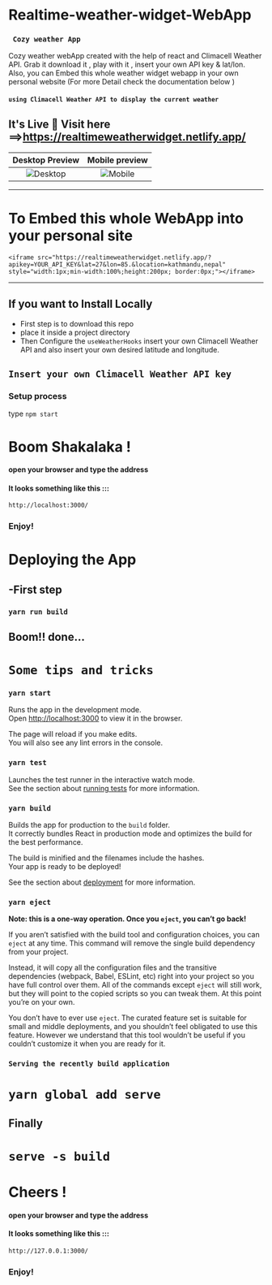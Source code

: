 # Realtime-weather-widget-WebApp 

### ``` Cozy weather App```

Cozy weather webApp created with the help of react and Climacell Weather API. Grab it download it , play with it , insert your own API key & lat/lon. Also, you can Embed this whole weather widget webapp in your own personal website (For more Detail check the documentation below )
#### ```using Climacell Weather API to display the current weather```

## It's Live 🎉 Visit here ==>https://realtimeweatherwidget.netlify.app/

Desktop Preview | Mobile preview
:------:|:-------:
![Desktop](https://user-images.githubusercontent.com/37651620/88481764-06ca3c00-cf7d-11ea-9ac9-be434364d3db.png) |![Mobile](https://user-images.githubusercontent.com/37651620/88481767-07fb6900-cf7d-11ea-9c75-883b81d3c1bc.png)
---

# To Embed this whole WebApp into your personal site 
```<iframe src="https://realtimeweatherwidget.netlify.app/?apikey=YOUR_API_KEY&lat=27&lon=85.&location=kathmandu,nepal" style="width:1px;min-width:100%;height:200px; border:0px;"></iframe>```

---

## If you want to Install Locally
- First step is to download this repo 
- place it inside a project directory 
- Then Configure the `useWeatherHooks` insert your own Climacell Weather API and also insert your own desired latitude and longitude.

## `Insert your own Climacell Weather API key`

### Setup process
type `npm start`

# Boom Shakalaka !
#### open your browser and type the address 
#### It looks something like this :::
~~~bash
http://localhost:3000/
~~~
### Enjoy!

# Deploying the App

## -First step 
### `yarn run build`

## Boom!! done...

# `Some tips and tricks`
### `yarn start`

Runs the app in the development mode.<br />
Open [http://localhost:3000](http://localhost:3000) to view it in the browser.

The page will reload if you make edits.<br />
You will also see any lint errors in the console.

### `yarn test`

Launches the test runner in the interactive watch mode.<br />
See the section about [running tests](https://facebook.github.io/create-react-app/docs/running-tests) for more information.

### `yarn build`

Builds the app for production to the `build` folder.<br />
It correctly bundles React in production mode and optimizes the build for the best performance.

The build is minified and the filenames include the hashes.<br />
Your app is ready to be deployed!

See the section about [deployment](https://facebook.github.io/create-react-app/docs/deployment) for more information.

### `yarn eject`

**Note: this is a one-way operation. Once you `eject`, you can’t go back!**

If you aren’t satisfied with the build tool and configuration choices, you can `eject` at any time. This command will remove the single build dependency from your project.

Instead, it will copy all the configuration files and the transitive dependencies (webpack, Babel, ESLint, etc) right into your project so you have full control over them. All of the commands except `eject` will still work, but they will point to the copied scripts so you can tweak them. At this point you’re on your own.

You don’t have to ever use `eject`. The curated feature set is suitable for small and middle deployments, and you shouldn’t feel obligated to use this feature. However we understand that this tool wouldn’t be useful if you couldn’t customize it when you are ready for it.


### `Serving the recently build application`
# `yarn global add serve`

## Finally
# `serve -s build`

# Cheers !
#### open your browser and type the address 
#### It looks something like this :::
~~~bash
http://127.0.0.1:3000/
~~~
### Enjoy!
